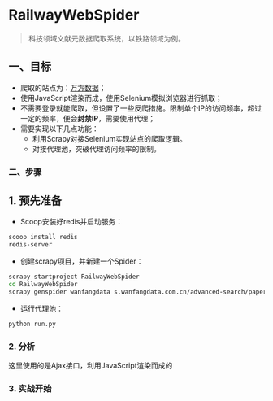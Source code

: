 # RailwayWebSpider

> 科技领域文献元数据爬取系统，以铁路领域为例。

## 一、目标

- 爬取的站点为：[万方数据](https://s.wanfangdata.com.cn/advanced-search/paper)；
- 使用JavaScript渲染而成，使用Selenium模拟浏览器进行抓取；
- 不需要登录就能爬取，但设置了一些反爬措施。限制单个IP的访问频率，超过一定的频率，便会**封禁IP**，需要使用代理；
- 需要实现以下几点功能：
  - 利用Scrapy对接Selenium实现站点的爬取逻辑。
  - 对接代理池，突破代理访问频率的限制。

### 二、步骤

## 1. 预先准备

- Scoop安装好redis并启动服务：

```bash
scoop install redis
redis-server
```

- 创建scrapy项目，并新建一个Spider：

```bash
scrapy startproject RailwayWebSpider
cd RailwayWebSpider
scrapy genspider wanfangdata s.wanfangdata.com.cn/advanced-search/paper
```

- 运行代理池：

```bash
python run.py
```

### 2. 分析

这里使用的是Ajax接口，利用JavaScript渲染而成的

### 3. 实战开始

